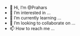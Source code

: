 - 👋 Hi, I’m @Prahars
- 👀 I’m interested in ...
- 🌱 I’m currently learning ...
- 💞️ I’m looking to collaborate on ...
- 📫 How to reach me ...

<!---
Prahars/Prahars is a ✨ special ✨ repository because its `README.md` (this file) appears on your GitHub profile.
You can click the Preview link to take a look at your changes.
--->
